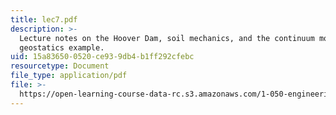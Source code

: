 ```yaml
---
title: lec7.pdf
description: >-
  Lecture notes on the Hoover Dam, soil mechanics, and the continuum model:
  geostatics example.
uid: 15a83650-0520-ce93-9db4-b1ff292cfebc
resourcetype: Document
file_type: application/pdf
file: >-
  https://open-learning-course-data-rc.s3.amazonaws.com/1-050-engineering-mechanics-i-fall-2007/15a836500520ce939db4b1ff292cfebc_lec7.pdf
---
```

